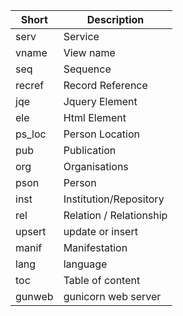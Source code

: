 | Short  | Description             |
|--------|-------------------------|
| serv   | Service                 |
| vname  | View name               |
| seq    | Sequence                |
| recref | Record Reference        |
| jqe    | Jquery Element          |
| ele    | Html Element            |
| ps_loc | Person Location         |
| pub    | Publication             |
| org    | Organisations           |
| pson   | Person                  |
| inst   | Institution/Repository  |
| rel    | Relation / Relationship |
| upsert | update or insert        |
| manif  | Manifestation           |
| lang   | language                |
| toc    | Table of content        |
| gunweb | gunicorn web server     |
